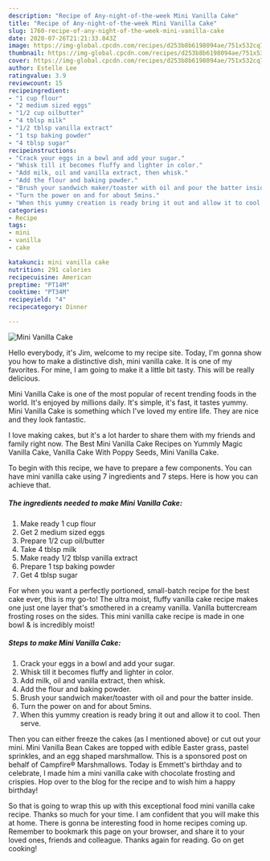 ```yaml
---
description: "Recipe of Any-night-of-the-week Mini Vanilla Cake"
title: "Recipe of Any-night-of-the-week Mini Vanilla Cake"
slug: 1760-recipe-of-any-night-of-the-week-mini-vanilla-cake
date: 2020-07-26T21:21:33.843Z
image: https://img-global.cpcdn.com/recipes/d253b8b6198094ae/751x532cq70/mini-vanilla-cake-recipe-main-photo.jpg
thumbnail: https://img-global.cpcdn.com/recipes/d253b8b6198094ae/751x532cq70/mini-vanilla-cake-recipe-main-photo.jpg
cover: https://img-global.cpcdn.com/recipes/d253b8b6198094ae/751x532cq70/mini-vanilla-cake-recipe-main-photo.jpg
author: Estelle Lee
ratingvalue: 3.9
reviewcount: 15
recipeingredient:
- "1 cup flour"
- "2 medium sized eggs"
- "1/2 cup oilbutter"
- "4 tblsp milk"
- "1/2 tblsp vanilla extract"
- "1 tsp baking powder"
- "4 tblsp sugar"
recipeinstructions:
- "Crack your eggs in a bowl and add your sugar."
- "Whisk till it becomes fluffy and lighter in color."
- "Add milk, oil and vanilla extract, then whisk."
- "Add the flour and baking powder."
- "Brush your sandwich maker/toaster with oil and pour the batter inside."
- "Turn the power on and for about 5mins."
- "When this yummy creation is ready bring it out and allow it to cool. Then serve."
categories:
- Recipe
tags:
- mini
- vanilla
- cake

katakunci: mini vanilla cake 
nutrition: 291 calories
recipecuisine: American
preptime: "PT14M"
cooktime: "PT34M"
recipeyield: "4"
recipecategory: Dinner

---
```



![Mini Vanilla Cake](https://img-global.cpcdn.com/recipes/d253b8b6198094ae/751x532cq70/mini-vanilla-cake-recipe-main-photo.jpg)

Hello everybody, it's Jim, welcome to my recipe site. Today, I'm gonna show you how to make a distinctive dish, mini vanilla cake. It is one of my favorites. For mine, I am going to make it a little bit tasty. This will be really delicious.

Mini Vanilla Cake is one of the most popular of recent trending foods in the world. It's enjoyed by millions daily. It's simple, it's fast, it tastes yummy. Mini Vanilla Cake is something which I've loved my entire life. They are nice and they look fantastic.

I love making cakes, but it&#39;s a lot harder to share them with my friends and family right now. The Best Mini Vanilla Cake Recipes on Yummly Magic Vanilla Cake, Vanilla Cake With Poppy Seeds, Mini Vanilla Cake.


To begin with this recipe, we have to prepare a few components. You can have mini vanilla cake using 7 ingredients and 7 steps. Here is how you can achieve that.

<!--inarticleads1-->

##### The ingredients needed to make Mini Vanilla Cake:

1. Make ready 1 cup flour
1. Get 2 medium sized eggs
1. Prepare 1/2 cup oil/butter
1. Take 4 tblsp milk
1. Make ready 1/2 tblsp vanilla extract
1. Prepare 1 tsp baking powder
1. Get 4 tblsp sugar


For when you want a perfectly portioned, small-batch recipe for the best cake ever, this is my go-to! The ultra moist, fluffy vanilla cake recipe makes one just one layer that&#39;s smothered in a creamy vanilla. Vanilla buttercream frosting roses on the sides. This mini vanilla cake recipe is made in one bowl &amp; is incredibly moist! 

<!--inarticleads2-->

##### Steps to make Mini Vanilla Cake:

1. Crack your eggs in a bowl and add your sugar.
1. Whisk till it becomes fluffy and lighter in color.
1. Add milk, oil and vanilla extract, then whisk.
1. Add the flour and baking powder.
1. Brush your sandwich maker/toaster with oil and pour the batter inside.
1. Turn the power on and for about 5mins.
1. When this yummy creation is ready bring it out and allow it to cool. Then serve.


Then you can either freeze the cakes (as I mentioned above) or cut out your mini. Mini Vanilla Bean Cakes are topped with edible Easter grass, pastel sprinkles, and an egg shaped marshmallow. This is a sponsored post on behalf of Campfire® Marshmallows. Today is Emmett&#39;s birthday and to celebrate, I made him a mini vanilla cake with chocolate frosting and crispies. Hop over to the blog for the recipe and to wish him a happy birthday! 

So that is going to wrap this up with this exceptional food mini vanilla cake recipe. Thanks so much for your time. I am confident that you will make this at home. There is gonna be interesting food in home recipes coming up. Remember to bookmark this page on your browser, and share it to your loved ones, friends and colleague. Thanks again for reading. Go on get cooking!
